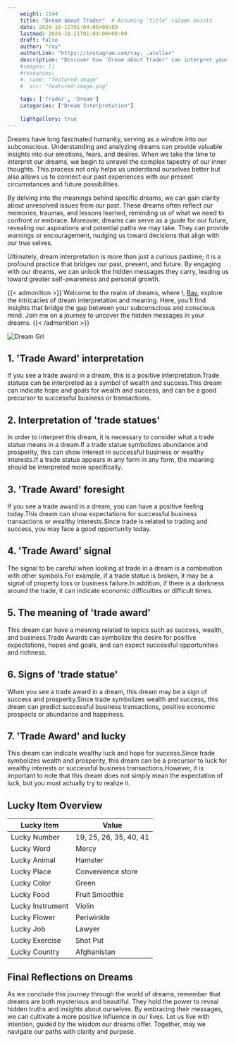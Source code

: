 ```yaml
---
    weight: 1144
    title: "Dream about Trader"  # Assuming 'title' column exists
    date: 2024-10-11T01:04:00+08:00
    lastmod: 2024-10-11T01:04:00+08:00
    draft: false
    author: "ray"
    authorLink: "https://instagram.com/ray._.atelier"
    description: "Discover how 'Dream about Trader' can interpret your future and uncover its significant meanings in your life."
    #images: []
    #resources:
    #- name: "featured-image"
    #  src: "featured-image.png"
    
    tags: ['Trader', 'Dream']
    categories: ["Dream Interpretation"]
    
    lightgallery: true
---
```

    
Dreams have long fascinated humanity, serving as a window into our subconscious. Understanding and analyzing dreams can provide valuable insights into our emotions, fears, and desires. When we take the time to interpret our dreams, we begin to unravel the complex tapestry of our inner thoughts. This process not only helps us understand ourselves better but also allows us to connect our past experiences with our present circumstances and future possibilities.

By delving into the meanings behind specific dreams, we can gain clarity about unresolved issues from our past. These dreams often reflect our memories, traumas, and lessons learned, reminding us of what we need to confront or embrace. Moreover, dreams can serve as a guide for our future, revealing our aspirations and potential paths we may take. They can provide warnings or encouragement, nudging us toward decisions that align with our true selves.

Ultimately, dream interpretation is more than just a curious pastime; it is a profound practice that bridges our past, present, and future. By engaging with our dreams, we can unlock the hidden messages they carry, leading us toward greater self-awareness and personal growth.

{{< admonition >}}
Welcome to the realm of dreams, where I, [Ray](https://instagram.com/ray._.atelier), explore the intricacies of dream interpretation and meaning. Here, you’ll find insights that bridge the gap between your subconscious and conscious mind. Join me on a journey to uncover the hidden messages in your dreams.
{{< /admonition >}}

![Dream Grl](https://cdn.pixabay.com/photo/2017/11/02/03/35/gothic-2910057_1280.jpg "Dream Grl")

## 1. 'Trade Award' interpretation
If you see a trade award in a dream, this is a positive interpretation.Trade statues can be interpreted as a symbol of wealth and success.This dream can indicate hope and goals for wealth and success, and can be a good precursor to successful business or transactions.

## 2. Interpretation of 'trade statues'
In order to interpret this dream, it is necessary to consider what a trade statue means in a dream.If a trade statue symbolizes abundance and prosperity, this can show interest in successful business or wealthy interests.If a trade statue appears in any form in any form, the meaning should be interpreted more specifically.

## 3. 'Trade Award' foresight
If you see a trade award in a dream, you can have a positive feeling today.This dream can show expectations for successful business transactions or wealthy interests.Since trade is related to trading and success, you may face a good opportunity today.

## 4. 'Trade Award' signal
The signal to be careful when looking at trade in a dream is a combination with other symbols.For example, if a trade statue is broken, it may be a signal of property loss or business failure.In addition, if there is a darkness around the trade, it can indicate economic difficulties or difficult times.

## 5. The meaning of 'trade award'
This dream can have a meaning related to topics such as success, wealth, and business.Trade Awards can symbolize the desire for positive expectations, hopes and goals, and can expect successful opportunities and richness.

## 6. Signs of 'trade statue'
When you see a trade award in a dream, this dream may be a sign of success and prosperity.Since trade symbolizes wealth and success, this dream can predict successful business transactions, positive economic prospects or abundance and happiness.

## 7. 'Trade Award' and lucky
This dream can indicate wealthy luck and hope for success.Since trade symbolizes wealth and prosperity, this dream can be a precursor to luck for wealthy interests or successful business transactions.However, it is important to note that this dream does not simply mean the expectation of luck, but you must actually try to realize it.

## Lucky Item Overview
| Lucky Item          | Value              |
|---------------|--------------------|
| Lucky Number        | 19, 25, 26, 35, 40, 41  |
| Lucky Word          | Mercy |
| Lucky Animal        | Hamster |
| Lucky Place         | Convenience store     |
| Lucky Color         | Green     |
| Lucky Food          | Fruit Smoothie      |
| Lucky Instrument    | Violin |
| Lucky Flower        | Periwinkle    |
| Lucky Job           | Lawyer       |
| Lucky Exercise      | Shot Put  |
| Lucky Country       | Afghanistan    |


##  Final Reflections on Dreams

As we conclude this journey through the world of dreams, remember that dreams are both mysterious and beautiful. They hold the power to reveal hidden truths and insights about ourselves. By embracing their messages, we can cultivate a more positive influence in our lives. Let us live with intention, guided by the wisdom our dreams offer. Together, may we navigate our paths with clarity and purpose.
